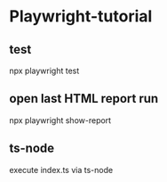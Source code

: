 # Playwright-tutorial

## test
npx playwright test

## open last HTML report run
npx playwright show-report

## ts-node
execute index.ts via ts-node